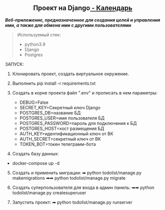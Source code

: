 <h2 align="center">Проект на Django<a href="https://daniilshat.ru/" target="_blank"> - Календарь</a></h2>

___Веб-приложение, предназначенное для создания целей и управления ими, а также для обмена ими с другими пользователями___

>Используемый стек:
>- python3.9
>- Django
>- Postgres

ЗАПУСК:
1. Клонировать проект, создать виртуальное окружение.
2. Выполнить pip install -r requirements.txt
3. Создать в корне проекта файл ".env" и прописать в нем параметры:
   - DEBUG=False
   - SECRET_KEY=Секретный ключ Django
   - POSTGRES_DB=название БД
   - POSTGRES_USER=имя пользователя БД
   - POSTGRES_PASSWORD=пароль для подключения к БД
   - POSTGRES_HOST=хост размещения БД
   - AUTH_KEY=идентификационный ключ от ВК
   - AUTH_SECRET=секретный ключ от ВК
   - TOKEN_BOT=токен телеграмм-бота

4. Создать базу данных: 
 - docker-compose up -d

5. Создать и применить миграции:
➡ python todolist/manage.py makemigrations
➡➡ python todolist/manage.py migrate

6. Создать суперпользователя для входа в админ панель:
➡➡  python todolist/manage.py createsuperuser

7. Запустить проект:
➡  python todolist/manage.py runserver


